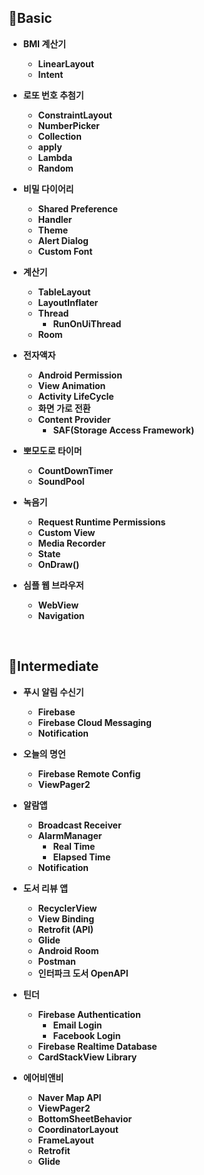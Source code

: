 ## 🥚Basic
- **BMI 계산기**
    - **LinearLayout**
    - **Intent**
    
- **로또 번호 추첨기**
    - **ConstraintLayout**
    - **NumberPicker**
    - **Collection**
    - **apply**
    - **Lambda**
    - **Random**
    
- **비밀 다이어리**
    - **Shared Preference**
    - **Handler**
    - **Theme**
    - **Alert Dialog**
    - **Custom Font**
    
- **계산기**
    - **TableLayout**
    - **LayoutInflater**
    - **Thread**
        - **RunOnUiThread**
    - **Room**
    
- **전자액자**
    - **Android Permission**
    - **View Animation**
    - **Activity LifeCycle**
    - **화면 가로 전환**
    - **Content Provider**
        - **SAF(Storage Access Framework)**
    
- **뽀모도로 타이머**
    - **CountDownTimer**
    - **SoundPool**
    
- **녹음기**
    - **Request Runtime Permissions**
    - **Custom View**
    - **Media Recorder**
    - **State**
    - **OnDraw()**
    
- **심플 웹 브라우저**
    - **WebView**
    - **Navigation**


<br/>

## 🐣Intermediate
- **푸시 알림 수신기**
    - **Firebase**
    - **Firebase Cloud Messaging**
    - **Notification**
    
- **오늘의 명언**
    - **Firebase Remote Config**
    - **ViewPager2**
    
- **알람앱**
    - **Broadcast Receiver**
    - **AlarmManager**
        - **Real Time**
        - **Elapsed Time**
    - **Notification**
    
- **도서 리뷰 앱**
    - **RecyclerView**
    - **View Binding**
    - **Retrofit (API)**
    - **Glide**
    - **Android Room**
    - **Postman**
    - **인터파크 도서 OpenAPI**
     
- **틴더**
    - **Firebase Authentication**
        - **Email Login**
        - **Facebook Login**
    - **Firebase Realtime Database**
    - **CardStackView Library**

- **에어비앤비**
    - **Naver Map API**
    - **ViewPager2**
    - **BottomSheetBehavior**
    - **CoordinatorLayout**
    - **FrameLayout**
    - **Retrofit**
    - **Glide**
